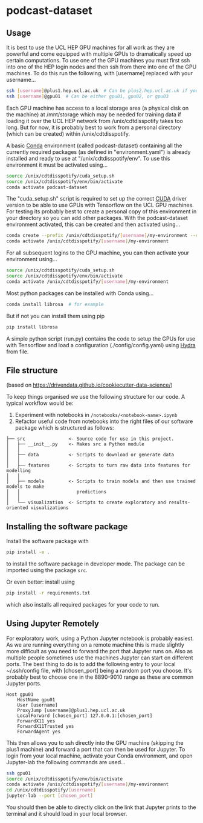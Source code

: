 # podcast-dataset

## Usage

It is best to use the UCL HEP GPU machines for all work as they are powerful and come equipped with multiple GPUs to dramatically speed up certain computations. To use one of the GPU machines you must first ssh into one of the HEP login nodes and then ssh from there into one of the GPU machines. To do this run the following, with [username] replaced with your username...

```bash
ssh [username]@plus1.hep.ucl.ac.uk  # Can be plus2.hep.ucl.ac.uk if you want
ssh [username]@gpu01  # Can be either gpu01, gpu02, or gpu03
```

Each GPU machine has access to a local storage area (a physical disk on the machine) at /mnt/storage which may be needed for training data if loading it over the UCL HEP network from /unix/cdtdisspotify takes too long. But for now, it is probably best to work from a personal directory (which can be created) within /unix/cdtdisspotify.

A basic [Conda](https://docs.conda.io/en/latest/) environment (called podcast-dataset) containing all the currently required packages (as defined in "environment.yaml") is already installed and ready to use at "/unix/cdtdisspotify/env". To use this environment it must be activated using...

```bash
source /unix/cdtdisspotify/cuda_setup.sh
source /unix/cdtdisspotify/env/bin/activate
conda activate podcast-dataset
```

The "cuda_setup.sh" script is required to set up the correct [CUDA](https://developer.nvidia.com/CUDA-zone) driver version to be able to use GPUs with Tensorflow on the UCL GPU machines. For testing its probably best to create a personal copy of this environment in your directory so you can add other packages. With the podcast-dataset environment activated, this can be created and then activated using...

```bash
conda create --prefix /unix/cdtdisspotify/[username]/my-environment --clone podcast-dataset
conda activate /unix/cdtdisspotify/[username]/my-environment 
```

For all subsequent logins to the GPU machine, you can then activate your environment using...

```bash
source /unix/cdtdisspotify/cuda_setup.sh
source /unix/cdtdisspotify/env/bin/activate
conda activate /unix/cdtdisspotify/[username]/my-environment 
```

Most python packages can be installed with Conda using...
```bash
conda install librosa  # for example
```

But if not you can install them using pip
```bash
pip install librosa
```

A simple python script (run.py) contains the code to setup the GPUs for use with Tensorflow and load a configuration (./config/config.yaml) using [Hydra](https://hydra.cc/) from file.

## File structure

(based on https://drivendata.github.io/cookiecutter-data-science/)

To keep things organised we use the following structure for our code. A typical workflow would be:

1. Experiment with notebooks in `/notebooks/<notebook-name>.ipynb` 
2. Refactor useful code from notebooks into the right files of our software package which is structured as follows:

```
├── src                <- Source code for use in this project.
│   ├── __init__.py    <- Makes src a Python module
│   │
│   ├── data           <- Scripts to download or generate data
│   │
│   ├── features       <- Scripts to turn raw data into features for modelling
│   │
│   ├── models         <- Scripts to train models and then use trained models to make
│   │                     predictions
│   │
│   └── visualization  <- Scripts to create exploratory and results-oriented visualizations
```

## Installing the software package

Install the software package with

```bash
pip install -e .
``` 
to install the software package in developer mode. The package can be imported using the package `src`. 

Or even better: install using

```bash
pip install -r requirements.txt
```

which also installs all required packages for your code to run. 

## Using Jupyter Remotely

For exploratory work, using a Python Jupyter notebook is probably easiest. As we are running everything on a remote machine this is made slightly more difficult as you need to forward the port that Jupyter runs on. Also as multiple people sometimes use the machines Jupyter can start on different ports. The best thing to do is to add the following entry to your local ~/.ssh/config file, with [chosen_port] being a random port you choose. It's probably best to choose one in the 8890-9010 range as these are common Jupyter ports.

```
Host gpu01
    HostName gpu01
    User [username]
    ProxyJump [username]@plus1.hep.ucl.ac.uk
    LocalForward [chosen_port] 127.0.0.1:[chosen_port]
    ForwardX11 yes
    ForwardX11Trusted yes
    ForwardAgent yes
```

This then allows you to ssh directly into the GPU machine (skipping the plus1 machine) and forward a port that can then be used for Jupyter. To login from your local machine, activate your Conda environment, and open Jupyter-lab the following commands are used...

```bash
ssh gpu01
source /unix/cdtdisspotify/env/bin/activate
conda activate /unix/cdtdisspotify/[username]/my-environment
cd /unix/cdtdisspotify/[username]
jupyter-lab --port [chosen_port]
```

You should then be able to directly click on the link that Jupyter prints to the terminal and it should load in your local browser.